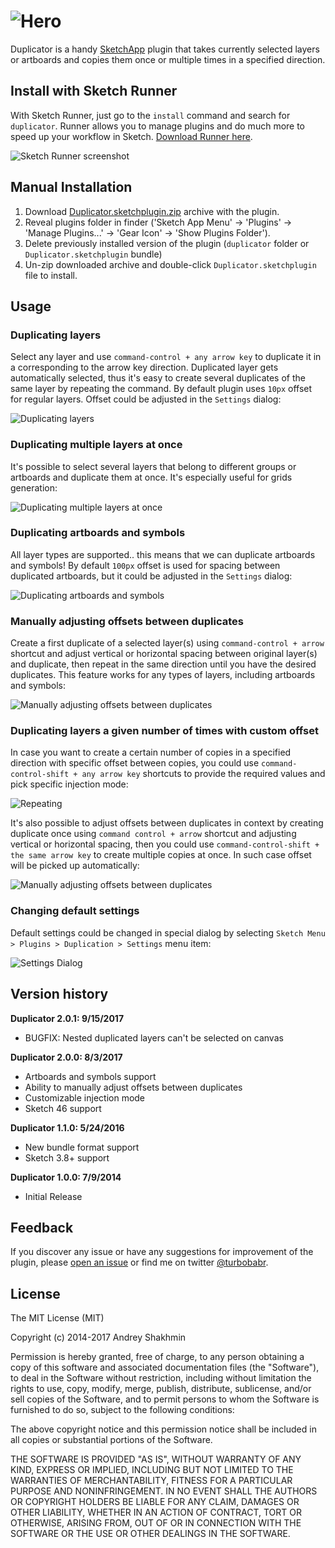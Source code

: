 ![Hero](docs/hero-logo.png?raw=true "Logo")
===========

Duplicator is a handy [SketchApp](http://bohemiancoding.com/sketch/) plugin that takes currently selected layers or artboards and copies them once or multiple times in a specified direction.

## Install with Sketch Runner
With Sketch Runner, just go to the `install` command and search for `duplicator`. Runner allows you to manage plugins and do much more to speed up your workflow in Sketch. [Download Runner here](http://www.sketchrunner.com).

![Sketch Runner screenshot](https://raw.githubusercontent.com/turbobabr/duplicator/master/docs/runner-installation.png)

## Manual Installation

1. Download [Duplicator.sketchplugin.zip](https://github.com/turbobabr/duplicator/releases/download/v2.0.0/Duplicator.sketchplugin.zip) archive with the plugin.
2. Reveal plugins folder in finder ('Sketch App Menu' -> 'Plugins' -> 'Manage Plugins...' -> 'Gear Icon' -> 'Show Plugins Folder').
3. Delete previously installed version of the plugin (`duplicator` folder or `Duplicator.sketchplugin` bundle)
4. Un-zip downloaded archive and double-click `Duplicator.sketchplugin` file to install.

## Usage

### Duplicating layers

Select any layer and use `command-control + any arrow key` to duplicate it in a corresponding to the arrow key direction. Duplicated layer gets automatically selected, thus it's easy to create several duplicates of the same layer by repeating the command. By default plugin uses `10px` offset for regular layers. Offset could be adjusted in the `Settings` dialog:

![Duplicating layers](docs/duplicating-layers.gif?raw=true)

### Duplicating multiple layers at once

It's possible to select several layers that belong to different groups or artboards and duplicate them at once. It's especially useful for grids generation:

![Duplicating multiple layers at once](docs/duplicating-multiple-layers-at-once.gif?raw=true)

### Duplicating artboards and symbols

All layer types are supported.. this means that we can duplicate artboards and symbols! By default `100px` offset is used for spacing between duplicated artboards, but it could be adjusted in the `Settings` dialog:

![Duplicating artboards and symbols](docs/duplicating-artboards-and-symbols.gif?raw=true)

### Manually adjusting offsets between duplicates

Create a first duplicate of a selected layer(s) using `command-control + arrow` shortcut and adjust vertical or horizontal spacing between original layer(s) and duplicate, then repeat in the same direction until you have the desired duplicates. This feature works for any types of layers, including artboards and symbols:

![Manually adjusting offsets between duplicates](docs/remembering-offsets.gif?raw=true)

### Duplicating layers a given number of times with custom offset

In case you want to create a certain number of copies in a specified direction with specific offset between copies, you could use `command-control-shift + any arrow key` shortcuts to provide the required values and pick specific injection mode:

![Repeating](docs/repeaters-custom-offsets.gif?raw=true)

It's also possible to adjust offsets between duplicates in context by creating duplicate once using `command control + arrow` shortcut and adjusting vertical or horizontal spacing, then you could use `command-control-shift + the same arrow key` to create multiple copies at once. In such case offset will be picked up automatically:

![Manually adjusting offsets between duplicates](docs/repeaters-adjusted-offsets.gif?raw=true)


### Changing default settings

Default settings could be changed in special dialog by selecting `Sketch Menu > Plugins > Duplication > Settings` menu item:

![Settings Dialog](docs/settings-dialog.png?raw=true)

## Version history

**Duplicator 2.0.1: 9/15/2017**
* BUGFIX: Nested duplicated layers can't be selected on canvas

**Duplicator 2.0.0: 8/3/2017**
* Artboards and symbols support
* Ability to manually adjust offsets between duplicates
* Customizable injection mode
* Sketch 46 support

**Duplicator 1.1.0: 5/24/2016**
* New bundle format support
* Sketch 3.8+ support

**Duplicator 1.0.0: 7/9/2014**
* Initial Release

## Feedback

If you discover  any issue or have any suggestions for improvement of the plugin, please [open an issue](https://github.com/turbobabr/duplicator/issues) or find me on twitter [@turbobabr](http://twitter.com/turbobabr).

## License

The MIT License (MIT)

Copyright (c) 2014-2017 Andrey Shakhmin

Permission is hereby granted, free of charge, to any person obtaining a copy of this software and associated documentation files (the "Software"), to deal in the Software without restriction, including without limitation the rights to use, copy, modify, merge, publish, distribute, sublicense, and/or sell copies of the Software, and to permit persons to whom the Software is furnished to do so, subject to the following conditions:

The above copyright notice and this permission notice shall be included in all copies or substantial portions of the Software.

THE SOFTWARE IS PROVIDED "AS IS", WITHOUT WARRANTY OF ANY KIND, EXPRESS OR IMPLIED, INCLUDING BUT NOT LIMITED TO THE WARRANTIES OF MERCHANTABILITY, FITNESS FOR A PARTICULAR PURPOSE AND NONINFRINGEMENT. IN NO EVENT SHALL THE AUTHORS OR COPYRIGHT HOLDERS BE LIABLE FOR ANY CLAIM, DAMAGES OR OTHER LIABILITY, WHETHER IN AN ACTION OF CONTRACT, TORT OR OTHERWISE, ARISING FROM, OUT OF OR IN CONNECTION WITH THE SOFTWARE OR THE USE OR OTHER DEALINGS IN THE SOFTWARE.